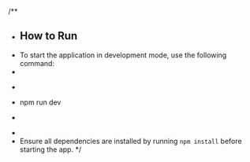 /**
 * ## How to Run
 * To start the application in development mode, use the following command:
 *
 * ```bash
 * npm run dev
 * ```
 *
 * Ensure all dependencies are installed by running `npm install` before starting the app.
 */